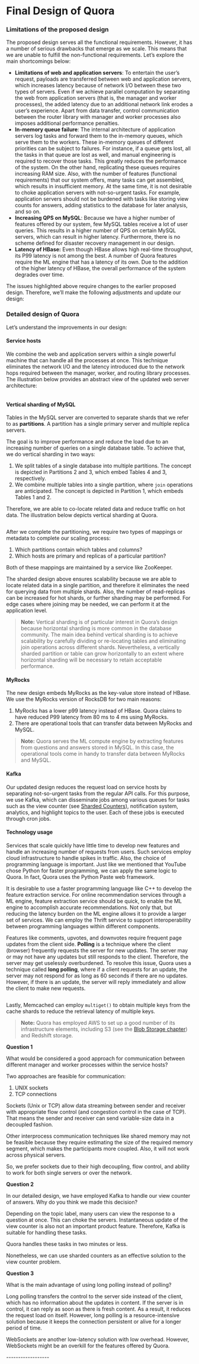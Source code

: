 # Final Design of Quora

### Limitations of the proposed design <a href="#limitations-of-the-proposed-design-0" id="limitations-of-the-proposed-design-0"></a>

The proposed design serves all the functional requirements. However, it has a number of serious drawbacks that emerge as we scale. This means that we are unable to fulfill the non-functional requirements. Let’s explore the main shortcomings below:

* **Limitations of web and application servers**: To entertain the user’s request, payloads are transferred between web and application servers, which increases latency because of network I/O between these two types of servers. Even if we achieve parallel computation by separating the web from application servers (that is, the manager and worker processes), the added latency due to an additional network link erodes a user’s experience. Apart from data transfer, control communication between the router library with manager and worker processes also imposes additional performance penalties.
* **In-memory queue failure**: The internal architecture of application servers log tasks and forward them to the in-memory queues, which serve them to the workers. These in-memory queues of different priorities can be subject to failures. For instance, if a queue gets lost, all the tasks in that queue are lost as well, and manual engineering is required to recover those tasks. This greatly reduces the performance of the system. On the other hand, replicating these queues requires increasing RAM size. Also, with the number of features (functional requirements) that our system offers, many tasks can get assembled, which results in insufficient memory. At the same time, it is not desirable to choke application servers with not-so-urgent tasks. For example, application servers should not be burdened with tasks like storing view counts for answers, adding statistics to the database for later analysis, and so on.
* **Increasing QPS on MySQL**: Because we have a higher number of features offered by our system, few MySQL tables receive a lot of user queries. This results in a higher number of QPS on certain MySQL servers, which can result in higher latency. Furthermore, there is no scheme defined for disaster recovery management in our design.
* **Latency of HBase:** Even though HBase allows high real-time throughput, its P99 latency is not among the best. A number of Quora features require the ML engine that has a latency of its own. Due to the addition of the higher latency of HBase, the overall performance of the system degrades over time.

The issues highlighted above require changes to the earlier proposed design. Therefore, we’ll make the following adjustments and update our design:



### Detailed design of Quora <a href="#detailed-design-of-quora-0" id="detailed-design-of-quora-0"></a>

Let’s understand the improvements in our design:

#### Service hosts <a href="#service-hosts-1" id="service-hosts-1"></a>

We combine the web and application servers within a single powerful machine that can handle all the processes at once. This technique eliminates the network I/O and the latency introduced due to the network hops required between the manager, worker, and routing library processes. The illustration below provides an abstract view of the updated web server architecture:

<figure><img src="https://kuweiguge.github.io/Grokking-Modern-System-Design-Interview-Gitbook/.gitbook/assets/Screenshot 2023-09-03 at 5.17.58 AM.png" alt=""><figcaption></figcaption></figure>

#### Vertical sharding of MySQL <a href="#vertical-sharding-of-mysql-0" id="vertical-sharding-of-mysql-0"></a>

Tables in the MySQL server are converted to separate shards that we refer to as **partitions**. A partition has a single primary server and multiple replica servers.

The goal is to improve performance and reduce the load due to an increasing number of queries on a single database table. To achieve that, we do vertical sharding in two ways:

1. We split tables of a single database into multiple partitions. The concept is depicted in Partitions 2 and 3, which embed Tables 4 and 3, respectively.
2. We combine multiple tables into a single partition, where `join` operations are anticipated. The concept is depicted in Partition 1, which embeds Tables 1 and 2.

Therefore, we are able to co-locate related data and reduce traffic on hot data. The illustration below depicts vertical sharding at Quora.

<figure><img src="https://kuweiguge.github.io/Grokking-Modern-System-Design-Interview-Gitbook/.gitbook/assets/Screenshot 2023-09-03 at 5.18.26 AM.png" alt=""><figcaption></figcaption></figure>

After we complete the partitioning, we require two types of mappings or metadata to complete our scaling process:

1. Which partitions contain which tables and columns?
2. Which hosts are primary and replicas of a particular partition?

Both of these mappings are maintained by a service like ZooKeeper.

The sharded design above ensures scalability because we are able to locate related data in a single partition, and therefore it eliminates the need for querying data from multiple shards. Also, the number of read-replicas can be increased for hot shards, or further sharding may be performed. For edge cases where joining may be needed, we can perform it at the application level.

> **Note:** Vertical sharding is of particular interest in Quora’s design because horizontal sharding is more common in the database community. The main idea behind vertical sharding is to achieve scalability by carefully dividing or re-locating tables and eliminating join operations across different shards. Nevertheless, a vertically sharded partition or table can grow horizontally to an extent where horizontal sharding will be necessary to retain acceptable performance.

#### MyRocks <a href="#myrocks-0" id="myrocks-0"></a>

The new design embeds MyRocks as the key-value store instead of HBase. We use the MyRocks version of RocksDB for two main reasons:

1. MyRocks has a lower p99 latency instead of HBase. Quora claims to have reduced P99 latency from 80 ms to 4 ms using MyRocks.
2. There are operational tools that can transfer data between MyRocks and MySQL.

> **Note:** Quora serves the ML compute engine by extracting features from questions and answers stored in MySQL. In this case, the operational tools come in handy to transfer data between MyRocks and MySQL.

#### Kafka <a href="#kafka-1" id="kafka-1"></a>

Our updated design reduces the request load on service hosts by separating not-so-urgent tasks from the regular API calls. For this purpose, we use Kafka, which can disseminate jobs among various queues for tasks such as the view counter (see [Sharded Counters](../sharded-counters/system-design-the-sharded-counters.md)), notification system, analytics, and highlight topics to the user. Each of these jobs is executed through cron jobs.

#### Technology usage <a href="#technology-usage-2" id="technology-usage-2"></a>

Services that scale quickly have little time to develop new features and handle an increasing number of requests from users. Such services employ cloud infrastructure to handle spikes in traffic. Also, the choice of programming language is important. Just like we mentioned that YouTube chose Python for faster programming, we can apply the same logic to Quora. In fact, Quora uses the Python Paste web framework.

It is desirable to use a faster programming language like C++ to develop the feature extraction service. For online recommendation services through a ML engine, feature extraction service should be quick, to enable the ML engine to accomplish accurate recommendations. Not only that, but reducing the latency burden on the ML engine allows it to provide a larger set of services. We can employ the Thrift service to support interoperability between programming languages within different components.

Features like comments, upvotes, and downvotes require frequent page updates from the client side. **Polling** is a technique where the client (browser) frequently requests the server for new updates. The server may or may not have any updates but still responds to the client. Therefore, the server may get uselessly overburdened. To resolve this issue, Quora uses a technique called **long polling**, where if a client requests for an update, the server may not respond for as long as 60 seconds if there are no updates. However, if there is an update, the server will reply immediately and allow the client to make new requests.

<figure><img src="https://kuweiguge.github.io/Grokking-Modern-System-Design-Interview-Gitbook/.gitbook/assets/Screenshot 2023-09-03 at 5.19.06 AM.png" alt=""><figcaption></figcaption></figure>

Lastly, Memcached can employ `multiget()` to obtain multiple keys from the cache shards to reduce the retrieval latency of multiple keys.

> **Note:** Quora has employed AWS to set up a good number of its infrastructure elements, including S3 (see the [Blob Storage chapter](../blob-store/system-design-a-blob-store.md)) and Redshift storage.

**Question 1**

What would be considered a good approach for communication between different manager and worker processes within the service hosts?

Two approaches are feasible for communication:

1. UNIX sockets
2. TCP connections

Sockets (Unix or TCP) allow data streaming between sender and receiver with appropriate flow control (and congestion control in the case of TCP). That means the sender and receiver can send variable-size data in a decoupled fashion.

Other interprocess communication techniques like shared memory may not be feasible because they require estimating the size of the required memory segment, which makes the participants more coupled. Also, it will not work across physical servers.

So, we prefer sockets due to their high decoupling, flow control, and ability to work for both single servers or over the network.

**Question 2**

In our detailed design, we have employed Kafka to handle our view counter of answers. Why do you think we made this decision?

Depending on the topic label, many users can view the response to a question at once. This can choke the servers. Instantaneous update of the view counter is also not an important product feature. Therefore, Kafka is suitable for handling these tasks.

Quora handles these tasks in two minutes or less.

Nonetheless, we can use sharded counters as an effective solution to the view counter problem.

**Question 3**

What is the main advantage of using long polling instead of polling?

Long polling transfers the control to the server side instead of the client, which has no information about the updates in content. If the server is in control, it can reply as soon as there is fresh content. As a result, it reduces the request load on itself. However, long polling is a resource-intensive solution because it keeps the connection persistent or alive for a longer period of time.

WebSockets are another low-latency solution with low overhead. However, WebSockets might be an overkill for the features offered by Quora.

\------------------

